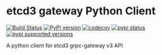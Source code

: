 # etcd3 gateway Python Client

[![Build Status](https://travis-ci.org/dims/etcd3-gateway.svg?branch=master)](https://travis-ci.org/dims/etcd3-gateway)
[![PyPI version](https://badge.fury.io/py/etcd3gw.svg)](https://badge.fury.io/py/etcd3gw)
[![codecov](https://codecov.io/gh/dims/etcd3-gateway/branch/master/graph/badge.svg)](https://codecov.io/gh/dims/etcd3-gateway "Non-generated packages only")
[![pypi status](https://img.shields.io/pypi/status/etcd3gw.svg)](https://pypi.python.org/pypi/etcd3gw)
[![pypi supported versions](https://img.shields.io/pypi/pyversions/etcd3gw.svg)](https://pypi.python.org/pypi/etcd3gw)

A python client for etcd3 grpc-gateway v3 API

